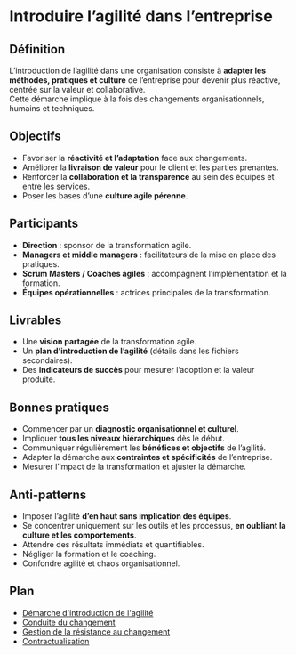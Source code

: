 # Introduire l’agilité dans l’entreprise

## Définition
L’introduction de l’agilité dans une organisation consiste à **adapter les méthodes, pratiques et culture** de l’entreprise pour devenir plus réactive, centrée sur la valeur et collaborative.  
Cette démarche implique à la fois des changements organisationnels, humains et techniques.

## Objectifs
- Favoriser la **réactivité et l’adaptation** face aux changements.  
- Améliorer la **livraison de valeur** pour le client et les parties prenantes.  
- Renforcer la **collaboration et la transparence** au sein des équipes et entre les services.  
- Poser les bases d’une **culture agile pérenne**.

## Participants
- **Direction** : sponsor de la transformation agile.  
- **Managers et middle managers** : facilitateurs de la mise en place des pratiques.  
- **Scrum Masters / Coaches agiles** : accompagnent l’implémentation et la formation.  
- **Équipes opérationnelles** : actrices principales de la transformation.  

## Livrables
- Une **vision partagée** de la transformation agile.  
- Un **plan d’introduction de l’agilité** (détails dans les fichiers secondaires).  
- Des **indicateurs de succès** pour mesurer l’adoption et la valeur produite.  

## Bonnes pratiques
- Commencer par un **diagnostic organisationnel et culturel**.  
- Impliquer **tous les niveaux hiérarchiques** dès le début.  
- Communiquer régulièrement les **bénéfices et objectifs** de l’agilité.  
- Adapter la démarche aux **contraintes et spécificités** de l’entreprise.  
- Mesurer l’impact de la transformation et ajuster la démarche.  

## Anti-patterns
- Imposer l’agilité **d’en haut sans implication des équipes**.  
- Se concentrer uniquement sur les outils et les processus, **en oubliant la culture et les comportements**.  
- Attendre des résultats immédiats et quantifiables.  
- Négliger la formation et le coaching.  
- Confondre agilité et chaos organisationnel.

## Plan

* [Démarche d'introduction de l'agilité](./demarche-introduction.md)
* [Conduite du changement](./conduite-du-changement.md)
* [Gestion de la résistance au changement](./gestion-resistance.md)
* [Contractualisation](./contractualisation.md)